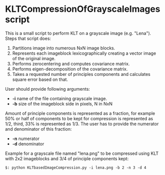 # KLTCompressionOfGrayscaleImages script

This is a small script to perform KLT on a grayscale image (e.g. "Lena").
Steps that script does:

1. Partitions image into numerous NxN image blocks.
2. Represents each imageblock lexicographically creating a vector image of the original image.
3. Performs zerocentering and computes covariance matrix.
4. Performs eigen-decomposition of the covariance matrix.
5. Takes a requested number of principles components and calculates square error based on that.

User should provide following arguments:
* **-i**  name of the file containing grayscale image.
* **-b**  size of the imageblock side in pixels, N in NxN

Amount of principle components is represented as a fraction, for example 50% or half of components to be kept for compression is represented as 1/2, third, 33% is represented as 1/3. The user has to provide the numerator and denominator of this fraction:
* **-n**  numerator
* **-d**  denominator

Example for a grayscale file named "lena.png" to be compressed using KLT with 2x2 imageblocks and 3/4 of principle components kept:

`$: python KLTbasedImageCompression.py -i lena.png -b 2 -n 3 -d 4`
